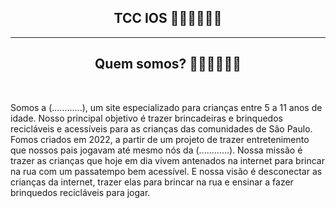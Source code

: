 <h2 align = "center">TCC IOS 👨🏽‍💻👩🏽‍💻</h2>
<hr>
<h2 align = "center">Quem somos? 🤷🏽‍♂️🤷🏽‍♀️</h2>
<br>
<p>
Somos a (............), um site especializado para crianças entre 5 a 11 anos de idade. Nosso principal objetivo é trazer brincadeiras e brinquedos recicláveis e acessíveis para as crianças das comunidades de São Paulo.
 Fomos criados em 2022, a partir de um projeto de trazer entretenimento que nossos pais jogavam até mesmo nós da (............). 
Nossa missão é trazer as crianças que hoje em dia vivem antenados na internet para brincar na rua com um passatempo bem acessível.
E nossa visão é desconectar as crianças da internet, trazer elas para brincar na rua e ensinar a fazer brinquedos recicláveis para jogar.
</p>
